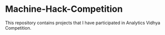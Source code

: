 # Machine-Hack-Competition
This repository contains projects that I have participated in Analytics Vidhya Competition.
